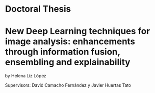 # Doctoral Thesis
# New Deep Learning techniques for image analysis: enhancements through information fusion, ensembling and explainability

by Helena Liz López

Supervisors: David Camacho Fernández y Javier Huertas Tato
